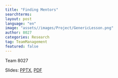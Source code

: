 ```yaml
---
title: "Finding Mentors"
searchterms:
layout: post
language: "en"
image: "assets//images/Project/GenericLesson.png"
author: 8027
categories: Research
tag: TeamManagement
featured: false
---
```

Team 8027<br>


Slides:
 <a href="/translations/en-us/TeamManagement/Mentors.pptx">PPTX</a>,
 <a href="/translations/en-us/TeamManagement/Mentors.pdf">PDF</a>
